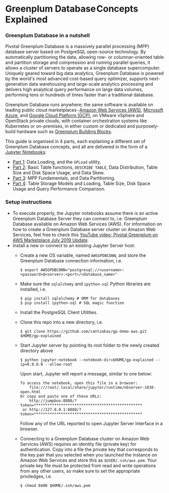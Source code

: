 # Greenplum Database Concepts Explained

### Greenplum Database in a nutshell

Pivotal Greenplum Database is a massively parallel processing (MPP) database server based on PostgreSQL open-source technology. By automatically partitioning the data, allowing row- or columnar-oriented table and partition storage and compression and running parallel queries, it allows a cluster of servers to operate as a single database supercomputer. Uniquely geared toward big data analytics, Greenplum Database is powered by the world's most advanced cost-based query optimizer, supports next-generation data warehousing and large-scale analytics processing and delivers high analytical query performance on large data volumes, performing tens or hundreds of times faster than a traditional database.

Greenplum Database runs anywhere; the same software is available on leading public cloud marketplaces - [Amazon Web Services (AWS)](https://pivotal.io/partners/aws/pivotal-greenplum), [Microsoft Azure](https://pivotal.io/partners/microsoft/pivotal-greenplum), and [Google Cloud Platform (GCP)](https://pivotal.io/partners/gcp/pivotal-greenplum), on VMware vSphere and OpenStack private clouds, with container orchestration systems like Kubernetes or on-premises, in either custom or dedicated and purposely-build hardware such as [Greenplum Building Blocks](https://pivotal.io/pivotal-greenplum-building-blocks).

This guide is organised in 4 parts, each explaining a different set of Greenplum Database concepts, and all are delivered in the form of a [Jupyter Notebooks](https://jupyter.org):

- [Part 1](AWS-GP-demo-1.ipynb): Data Loading,  and the `GPLoad` utility.
- [Part 2](AWS-GP-demo-2.ipynb): Basic Table functions, `DESCRIBE TABLE`, Data Distribution, Table Size and Disk Space Usage, and Data Skew.
- [Part 3](AWS-GP-demo-3.ipynb): MPP Fundamentals, and Data Partitioning.
- [Part 4](AWS-GP-demo-4.ipynb): Table Storage Models and Loading, Table Size, Disk Space Usage and Query Performance Comparison.

### Setup instructions
- To execute properly, the Jupyter notebooks assume there is an active Greenplum Database Server they can connect to, i.e. Greenplum Database available on Amazon Web Services (AWS). For information on how to create a Greenplum Database server cluster on Amazon Web Services, feel free to check this [YouTube video; Pivotal Greenplum on AWS Marketplace July 2019 Update](https://www.youtube.com/watch?v=P2qVgaGpfFQ).
- Install a new or connect to an existing Jupyter Server host: 
  - Create a new OS variable, named `AWSGPDBCONN`, and store the Greenplum Database connection information, i.e. 
    ```
    $ export AWSGPDBCONN="postgresql://<username>:<password>@<server>:<port>/<database_name>"
    ```
  - Make sure the `sqlalchemy` and `ipython-sql` Python libraries are installed, i.e. 
    ```
    $ pip install sqlalchemy # ORM for databases
    $ pip install ipython-sql # SQL magic function
    ```
  - Install the PostgreSQL Client Utilities.
  - Clone this repo into a new directory, i.e.
    ```
    $ git clone https://github.com/cantzakas/gp-demo-aws.git $HOME/gp-explained
    ```
  - Start Jupyter server by pointing its root folder to the newly created directory above
    ```
    $ python jupyter-notebook --notebook-dir=$HOME/gp-explained --ip=0.0.0.0 --allow-root
    ```
    
    Upon start, Jupyter will report a message, similar to one below:
    ```
    To access the notebook, open this file in a browser:
        file:///root/.local/share/jupyter/runtime/nbserver-1838-open.html
    Or copy and paste one of these URLs:
        http://jumpbox:8888/?token=************************************************
     or http://127.0.0.1:8888/?token=************************************************
    ```
    
    Follow any of the URL reported to open Jupyter Server Interface in a browser.
  - Connecting to a Greenplum Database cluster on Amazon Web Services (AWS) requires an identity file (private key) for authentication. Copy into a file the private key that corresponds to the key pair that you selected when you launched the instance on Amazon Web Services and store this as `$USER/.ssh/aws.pem`. Your private key file must be protected from read and write operations from any other users, so make sure to set the appropriate priviledges, i.e.
    ```
    $ chmod 0400 $HOME/.ssh/aws.pem
    ```
